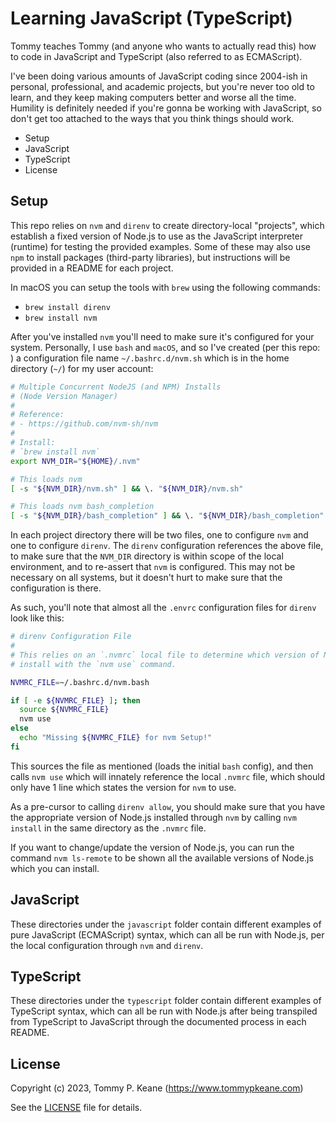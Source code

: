 # Learning JavaScript (TypeScript)

Tommy teaches Tommy (and anyone who wants to actually read this) how to code in JavaScript and TypeScript (also referred to as ECMAScript).

I've been doing various amounts of JavaScript coding since 2004-ish in personal, professional, and academic projects, but you're never too old to learn, and they keep making computers better and worse all the time. Humility is definitely needed if you're gonna be working with JavaScript, so don't get too attached to the ways that you think things should work.

<!-- MarkdownTOC -->

- Setup
- JavaScript
- TypeScript
- License

<!-- /MarkdownTOC -->

## Setup

This repo relies on `nvm` and `direnv` to create directory-local "projects", which establish a fixed version of Node.js to use as the JavaScript interpreter (runtime) for testing the provided examples. Some of these may also use `npm` to install packages (third-party libraries), but instructions will be provided in a README for each project.

In macOS you can setup the tools with `brew` using the following commands:

- `brew install direnv`
- `brew install nvm`

After you've installed `nvm` you'll need to make sure it's configured for your system. Personally, I use `bash` and `macOS`, and so I've created (per this repo: ) a configuration file name `~/.bashrc.d/nvm.sh` which is in the home directory (`~/`) for my user account:

```bash
# Multiple Concurrent NodeJS (and NPM) Installs
# (Node Version Manager)
#
# Reference:
# - https://github.com/nvm-sh/nvm
#
# Install:
# `brew install nvm`
export NVM_DIR="${HOME}/.nvm"

# This loads nvm
[ -s "${NVM_DIR}/nvm.sh" ] && \. "${NVM_DIR}/nvm.sh"

# This loads nvm bash_completion
[ -s "${NVM_DIR}/bash_completion" ] && \. "${NVM_DIR}/bash_completion"
```

In each project directory there will be two files, one to configure `nvm` and one to configure `direnv`. The `direnv` configuration references the above file, to make sure that the `NVM_DIR` directory is within scope of the local environment, and to re-assert that `nvm` is configured. This may not be necessary on all systems, but it doesn't hurt to make sure that the configuration is there.

As such, you'll note that almost all the `.envrc` configuration files for `direnv` look like this:

```bash
# direnv Configuration File
#
# This relies on an `.nvmrc` local file to determine which version of Node.js to
# install with the `nvm use` command.

NVMRC_FILE=~/.bashrc.d/nvm.bash

if [ -e ${NVMRC_FILE} ]; then
  source ${NVMRC_FILE}
  nvm use
else
  echo "Missing ${NVMRC_FILE} for nvm Setup!"
fi
```

This sources the file as mentioned (loads the initial `bash` config), and then calls `nvm use` which will innately reference the local `.nvmrc` file, which should only have 1 line which states the version for `nvm` to use.

As a pre-cursor to calling `direnv allow`, you should make sure that you have the appropriate version of Node.js installed through `nvm` by calling `nvm install` in the same directory as the `.nvmrc` file.

If you want to change/update the version of Node.js, you can run the command `nvm ls-remote` to be shown all the available versions of Node.js which you can install.

## JavaScript

These directories under the `javascript` folder contain different examples of pure JavaScript (ECMAScript) syntax, which can all be run with Node.js, per the local configuration through `nvm` and `direnv`.

## TypeScript

These directories under the `typescript` folder contain different examples of TypeScript syntax, which can all be run with Node.js after being transpiled from TypeScript to JavaScript through the documented process in each README.

## License

Copyright (c) 2023, Tommy P. Keane (https://www.tommypkeane.com)

See the [LICENSE](./LICENSE) file for details.
